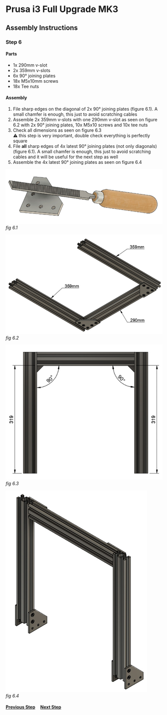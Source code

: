 # Prusa i3 Full Upgrade MK3

## Assembly Instructions

### Step 6

#### Parts  

* 1x 290mm v-slot
* 2x 359mm v-slots
* 6x 90° joining plates
* 18x M5x10mm screws
* 18x Tee nuts

#### Assembly

1. File sharp edges on the diagonal of 2x 90° joining plates (figure 6.1). A small chamfer is enough, this just to avoid scratching cables
1. Assemble 2x 359mm v-slots with one 290mm v-slot as seen on figure 6.2 with 2x 90° joining plates, 10x M5x10 screws and 10x tee nuts
1. Check all dimensions as seen on figure 6.3<br>
   :warning: this step is very important, double check everything is perfectly square
1. File **all** sharp edges of 4x latest 90° joining plates (not only diagonals) (figure 6.1). A small chamfer is enough, this just to avoid scratching cables and it will be useful for the next step as well
1. Assemble the 4x latest 90° joining plates as seen on figure 6.4


![](img/file_90deg_plate.jpg)\
*fig 6.1*

![](img/fig6.2.jpg)\
*fig 6.2*

![](img/fig6.3.jpg)\
*fig 6.3*

![](img/fig6.4.jpg)\
*fig 6.4*

#### [Previous Step](step05.md) &nbsp;&nbsp;&nbsp; [Next Step](step07.md)
